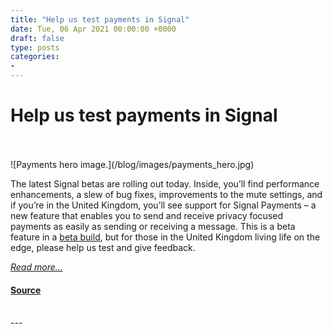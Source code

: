 ```yaml
---
title: "Help us test payments in Signal"
date: Tue, 06 Apr 2021 00:00:00 +0000
draft: false
type: posts
categories: 
- 
---
```

# Help us test payments in Signal

<br/>

<br/>
![Payments hero image.](/blog/images/payments_hero.jpg)

The latest Signal betas are rolling out today. Inside, you’ll find performance enhancements, a slew of bug fixes, improvements to the mute settings, and if you’re in the United Kingdom, you’ll see support for Signal Payments – a new feature that enables you to send and receive privacy focused payments as easily as sending or receiving a message. This is a beta feature in a [beta build](https://support.signal.org/hc/en-us/articles/360007318471-How-do-I-join-Signal-s-beta-), but for those in the United Kingdom living life on the edge, please help us test and give feedback.

[_Read more..._](https://signal.org/blog/help-us-test-payments-in-signal/)

#### [Source](https://signal.org/blog/help-us-test-payments-in-signal/)

<br/>
---

